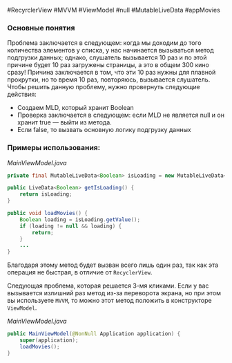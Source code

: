 #RecyrclerView #MVVM #ViewModel #null #MutableLiveData #appMovies 
### Основные понятия

Проблема заключается в следующем: когда мы доходим до того количества элементов у списка, у нас начинается вызываться метод подгрузки данных; однако, слушатель вызывается 10 раз и по этой причине будет 10 раз загружены страницы, а это в общем 300 кино сразу! Причина заключается в том, что эти 10 раз нужны для плавной прокрутки, но то время 10 раз, повторяюсь, вызывается слушатель. Чтобы решить данную проблему, нужно провернуть следующие действия:
- Создаем MLD, который хранит Boolean
- Проверка заключается в следующем: если MLD не является null и он хранит true — выйти из метода.     
- Если false, то вызвать основную логику подгрузку данных
### Примеры использования:

*MainViewModel.java*
```java
private final MutableLiveData<Boolean> isLoading = new MutableLiveData<>(false);

public LiveData<Boolean> getIsLoading() {  
    return isLoading;  
}

public void loadMovies() {  
    Boolean loading = isLoading.getValue();  
    if (loading != null && loading) {  
        return;  
    }
    ...
}
```

Благодаря этому метод будет вызван всего лишь один раз, так как эта операция не быстрая, в отличие от `RecyclerView`.

Следующая проблема, которая решается 3-мя кликами. Если у вас вызывается излишний раз метод из-за переворота экрана, но при этом вы используете `MVVM`, то можно этот метод положить в конструкторе `ViewModel`.

*MainViewModel.java*
```java
public MainViewModel(@NonNull Application application) {  
    super(application);  
    loadMovies();  
}
```